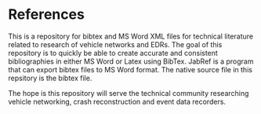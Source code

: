 # References
This is a repository for bibtex and MS Word XML files for technical literature related to research of vehicle networks and EDRs. The goal of this repository is to quickly be able to create accurate and consistent bibliographies in either MS Word or Latex using BibTex. JabRef is a program that can export bibtex files to MS Word format. The native source file in this repsitory is the bibtex file. 

The hope is this repository will serve the technical community researching vehicle networking, crash reconstruction and event data recorders. 
